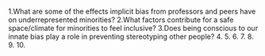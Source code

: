 1.What are some of the effects implicit bias from professors and peers have on underrepresented minorities?
2.What factors contribute for a safe space/climate for minorities to feel inclusive?
3.Does being conscious to our innate bias play a role in preventing stereotyping other people? 
4.
5.
6.
7.
8.
9.
10.